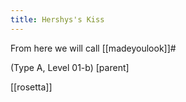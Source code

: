 ```yaml
---
title: Hershys's Kiss
---
```

 
From here we will call [[madeyoulook]]#

(Type A, Level 01-b) [parent]

[[rosetta]]
